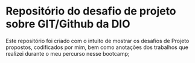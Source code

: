 # Repositório do desafio de projeto sobre GIT/Github da DIO

Este repositório foi criado com o intuito de mostrar os desafios de Projeto propostos, codificados por mim, bem como anotações dos trabalhos que realizei durante o meu percurso nesse bootcamp; 
